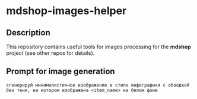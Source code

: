 # mdshop-images-helper  

## Description
This repository contains useful tools for images processing for the **mdshop** project (see other repos for details).

## Prompt for image generation
`сгенерируй минималистичное изображение в стиле инфографики с обводкой без тени, на котором изображена <item_name> на белом фоне`
